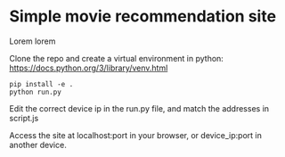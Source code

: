 # Simple movie recommendation site

Lorem lorem

Clone the repo and create a virtual environment in python: https://docs.python.org/3/library/venv.html

```
pip install -e .
python run.py
```
Edit the correct device ip in the run.py file, and match the addresses in script.js

Access the site at localhost:port in your browser, or device_ip:port in another device.
